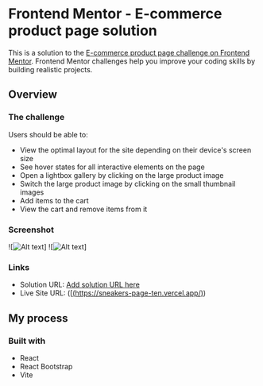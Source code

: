 # Frontend Mentor - E-commerce product page solution

This is a solution to the [E-commerce product page challenge on Frontend Mentor](https://www.frontendmentor.io/challenges/ecommerce-product-page-UPsZ9MJp6). Frontend Mentor challenges help you improve your coding skills by building realistic projects.

## Overview

### The challenge

Users should be able to:

- View the optimal layout for the site depending on their device's screen size
- See hover states for all interactive elements on the page
- Open a lightbox gallery by clicking on the large product image
- Switch the large product image by clicking on the small thumbnail images
- Add items to the cart
- View the cart and remove items from it

### Screenshot

![![Alt text](<sneakers 1.JPG>)]
![![Alt text](cart2.JPG)]

### Links

- Solution URL: [Add solution URL here](https://your-solution-url.com)
- Live Site URL: ([[(https://sneakers-page-ten.vercel.app/)](https://sneakers-page-ten.vercel.app/))

## My process

### Built with

- React
- React Bootstrap
- Vite
